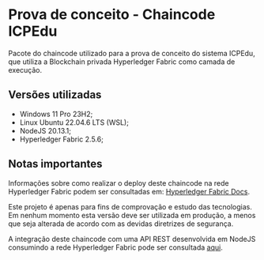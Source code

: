 # Prova de conceito - Chaincode ICPEdu

Pacote do chaincode utilizado para a prova de conceito do sistema ICPEdu, que utiliza a Blockchain privada Hyperledger Fabric como camada de execução.

## Versões utilizadas

- Windows 11 Pro 23H2;
- Linux Ubuntu 22.04.6 LTS (WSL);
- NodeJS 20.13.1;
- Hyperledger Fabric 2.5.6;

## Notas importantes

Informações sobre como realizar o deploy deste chaincode na rede Hyperledger Fabric podem ser consultadas em: [Hyperledger Fabric Docs](https://hyperledger-fabric.readthedocs.io/en/latest/index.html).

Este projeto é apenas para fins de comprovação e estudo das tecnologias. Em nenhum momento esta versão deve ser utilizada em produção, a menos que seja alterada de acordo com as devidas diretrizes de segurança.

A integração deste chaincode com uma API REST desenvolvida em NodeJS consumindo a rede Hyperledger Fabric pode ser consultada [aqui](https://github.com/JnCM/icpedu-fabric-api).